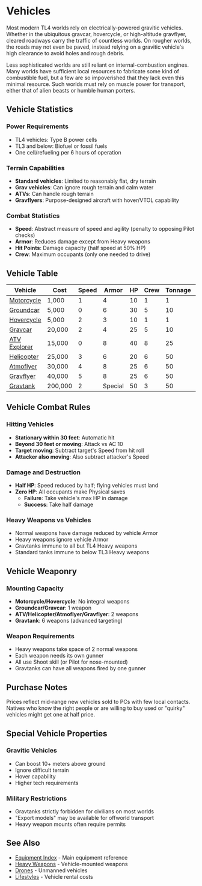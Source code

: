 # Vehicles

Most modern TL4 worlds rely on electrically-powered gravitic vehicles. Whether in the ubiquitous gravcar, hovercycle, or high-altitude gravflyer, cleared roadways carry the traffic of countless worlds. On rougher worlds, the roads may not even be paved, instead relying on a gravitic vehicle's high clearance to avoid holes and rough debris.

Less sophisticated worlds are still reliant on internal-combustion engines. Many worlds have sufficient local resources to fabricate some kind of combustible fuel, but a few are so impoverished that they lack even this minimal resource. Such worlds must rely on muscle power for transport, either that of alien beasts or humble human porters.

## Vehicle Statistics

### Power Requirements
- TL4 vehicles: Type B power cells
- TL3 and below: Biofuel or fossil fuels
- One cell/refueling per 6 hours of operation

### Terrain Capabilities
- **Standard vehicles**: Limited to reasonably flat, dry terrain
- **Grav vehicles**: Can ignore rough terrain and calm water
- **ATVs**: Can handle rough terrain
- **Gravflyers**: Purpose-designed aircraft with hover/VTOL capability

### Combat Statistics
- **Speed**: Abstract measure of speed and agility (penalty to opposing Pilot checks)
- **Armor**: Reduces damage except from Heavy weapons
- **Hit Points**: Damage capacity (half speed at 50% HP)
- **Crew**: Maximum occupants (only one needed to drive)

## Vehicle Table

| Vehicle | Cost | Speed | Armor | HP | Crew | Tonnage | TL |
|---------|------|-------|-------|----|------|---------|-----|
| [Motorcycle](motorcycle.md) | 1,000 | 1 | 4 | 10 | 1 | 1 | 3 |
| [Groundcar](groundcar.md) | 5,000 | 0 | 6 | 30 | 5 | 10 | 3 |
| [Hovercycle](hovercycle.md) | 5,000 | 2 | 3 | 10 | 1 | 1 | 4 |
| [Gravcar](gravcar.md) | 20,000 | 2 | 4 | 25 | 5 | 10 | 4 |
| [ATV Explorer](atv-explorer.md) | 15,000 | 0 | 8 | 40 | 8 | 25 | 3 |
| [Helicopter](helicopter.md) | 25,000 | 3 | 6 | 20 | 6 | 50 | 3 |
| [Atmoflyer](atmoflyer.md) | 30,000 | 4 | 8 | 25 | 6 | 50 | 3 |
| [Gravflyer](gravflyer.md) | 40,000 | 5 | 8 | 25 | 6 | 50 | 4 |
| [Gravtank](gravtank.md) | 200,000 | 2 | Special | 50 | 3 | 50 | 5 |

## Vehicle Combat Rules

### Hitting Vehicles
- **Stationary within 30 feet**: Automatic hit
- **Beyond 30 feet or moving**: Attack vs AC 10
- **Target moving**: Subtract target's Speed from hit roll
- **Attacker also moving**: Also subtract attacker's Speed

### Damage and Destruction
- **Half HP**: Speed reduced by half; flying vehicles must land
- **Zero HP**: All occupants make Physical saves
  - **Failure**: Take vehicle's max HP in damage
  - **Success**: Take half damage

### Heavy Weapons vs Vehicles
- Normal weapons have damage reduced by vehicle Armor
- Heavy weapons ignore vehicle Armor
- Gravtanks immune to all but TL4 Heavy weapons
- Standard tanks immune to below TL3 Heavy weapons

## Vehicle Weaponry

### Mounting Capacity
- **Motorcycle/Hovercycle**: No integral weapons
- **Groundcar/Gravcar**: 1 weapon
- **ATV/Helicopter/Atmoflyer/Gravflyer**: 2 weapons
- **Gravtank**: 6 weapons (advanced targeting)

### Weapon Requirements
- Heavy weapons take space of 2 normal weapons
- Each weapon needs its own gunner
- All use Shoot skill (or Pilot for nose-mounted)
- Gravtanks can have all weapons fired by one gunner

## Purchase Notes

Prices reflect mid-range new vehicles sold to PCs with few local contacts. Natives who know the right people or are willing to buy used or "quirky" vehicles might get one at half price.

## Special Vehicle Properties

### Gravitic Vehicles
- Can boost 10+ meters above ground
- Ignore difficult terrain
- Hover capability
- Higher tech requirements

### Military Restrictions
- Gravtanks strictly forbidden for civilians on most worlds
- "Export models" may be available for offworld transport
- Heavy weapon mounts often require permits

## See Also
- [Equipment Index](../equipment-index.md) - Main equipment reference
- [Heavy Weapons](../weapons/heavy/) - Vehicle-mounted weapons
- [Drones](../drones/) - Unmanned vehicles
- [Lifestyles](../lifestyles.md) - Vehicle rental costs